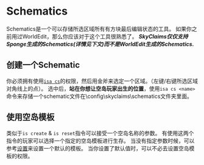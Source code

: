 # Schematics
Schematics是一个可以存储所选区域所有有方块最后编辑状态的工具。 
如果你之前用过WorldEdit，那么你应该对于这个工具很熟悉了。
**_SkyClaims仅仅支持Sponge生成的Schematics(详情见下文)而不是WorldEdit生成的Schematics._**

## 创建一个Schematic
你必须拥有使用[`isa cs`](命令（Commands）)的权限，然后用金斧来选定一个区域。（左键/右键所选区域对角线上的点）。
选中后，**站在你想让空岛玩家出生的位置**，使用`isa cs <name>`命令来存储一个schematic文件在\config\skyclaims\schematics文件夹里面。

## 使用空岛模板
类似于`is create` & `is reset`指令可以接受一个空岛名称的参数。
有使用这两个指令的玩家可以选择一个指定的空岛模板进行生存。
当没有指定参数时候，可以参考[设置](设置（Options）)来设置一个默认的模板。
当你设置了默认值时，可以不必去设置空岛模板的权限。